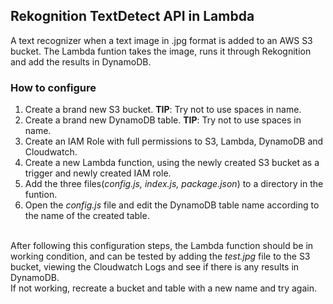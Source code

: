 <h2>Rekognition TextDetect API in Lambda</h2>
A text recognizer when a text image in .jpg format is added to an AWS S3 bucket. The Lambda funtion takes the image, runs it through Rekognition and add the results in DynamoDB.

<h3>How to configure</h3>

<ol>
  <li>Create a brand new S3 bucket. <b>TIP</b>: Try not to use spaces in name.</li>
  <li>Create a brand new DynamoDB table. <b>TIP</b>: Try not to use spaces in name.</li>
  <li>Create an IAM Role with full permissions to S3, Lambda, DynamoDB and Cloudwatch.</li>
  <li>Create a new Lambda function, using the newly created S3 bucket as a trigger and newly created IAM role.</li>
  <li>Add the three files(<i>config.js, index.js, package.json</i>) to a directory in the funtion.</li>
  <li>Open the <i>config.js</i> file and edit the DynamoDB table name according to the name of the created table.</li>
</ol>
<br>
After following this configuration steps, the Lambda function should be in working condition, and can be tested by adding the <i>test.jpg</i> file to the S3 bucket, viewing the Cloudwatch Logs and see if there is any results in DynamoDB.
<br>
If not working, recreate a bucket and table with a new name and try again.
